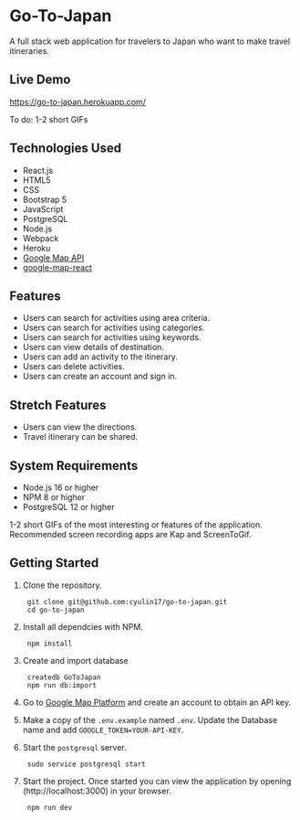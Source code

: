 # Go-To-Japan

A full stack web application for travelers to Japan who want to make travel itineraries.

## Live Demo

https://go-to-japan.herokuapp.com/

To do: 1-2 short GIFs

## Technologies Used

- React.js
- HTML5
- CSS
- Bootstrap 5
- JavaScript
- PostgreSQL
- Node.js
- Webpack
- Heroku
- [Google Map API](https://developers.google.com/maps/documentation)
- [google-map-react](https://www.npmjs.com/package/google-map-react)

## Features

- Users can search for activities using area criteria. 
- Users can search for activities using categories.
- Users can search for activities using keywords. 
- Users can view details of destination. 
- Users can add an activity to the itinerary.
- Users can delete activities.
- Users can create an account and sign in.

## Stretch Features

- Users can view the directions.
- Travel itinerary can be shared. 


## System Requirements

- Node.js 16 or higher
- NPM 8 or higher
- PostgreSQL 12 or higher



1-2 short GIFs of the most interesting or features of the application. Recommended screen recording apps are Kap and ScreenToGif.

## Getting Started

1. Clone the repository.
   ```shell
    git clone git@github.com:cyulin17/go-to-japan.git
    cd go-to-japan
   ```

2. Install all dependcies with NPM.
   ```shell
    npm install
   ```
   
3. Create and import database
   ```shell
    createdb GoToJapan
    npm run db:import
   ```

4. Go to [Google Map Platform](https://mapsplatform.google.com/) and create an account to obtain an API key. 

5. Make a copy of the `.env.example` named `.env`. Update the Database name and add `GOOGLE_TOKEN=YOUR-API-KEY`.

6. Start the `postgresql` server.
   ```shell
    sudo service postgresql start
   ```

7. Start the project. Once started you can view the application by opening (http://localhost:3000) in your browser.

    ```shell
     npm run dev
    ```












